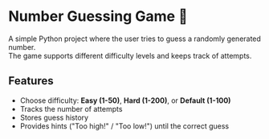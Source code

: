 
# Number Guessing Game 🎲

A simple Python project where the user tries to guess a randomly generated number.  
The game supports different difficulty levels and keeps track of attempts.

## Features
- Choose difficulty: **Easy (1-50)**, **Hard (1-200)**, or **Default (1-100)**
- Tracks the number of attempts
- Stores guess history
- Provides hints ("Too high!" / "Too low!") until the correct guess


